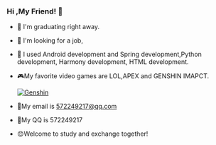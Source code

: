 ### Hi ,My Friend! 👋

<!--
**xrn1997/xrn1997** is a ✨ _special_ ✨ repository because its `README.md` (this file) appears on your GitHub profile.

-->

- :ant: I'm graduating right away.

- :seedling: I'm looking for a job,

- :muscle: I used Android development and Spring development,Python development, Harmony development, HTML development.

- :video_game:My favorite video games are LOL,APEX and GENSHIN IMAPCT.

  <a href="https://genshin-card.himiku.com/"><img align="" alt="Genshin" src="https://genshin-card.himiku.com/detail/9-13,15-42,44-59/81191469.png"/></a>

- :email:My email is 572249217@qq.com

- :eyes:My QQ is 572249217

- :blush:Welcome to study and exchange together!
